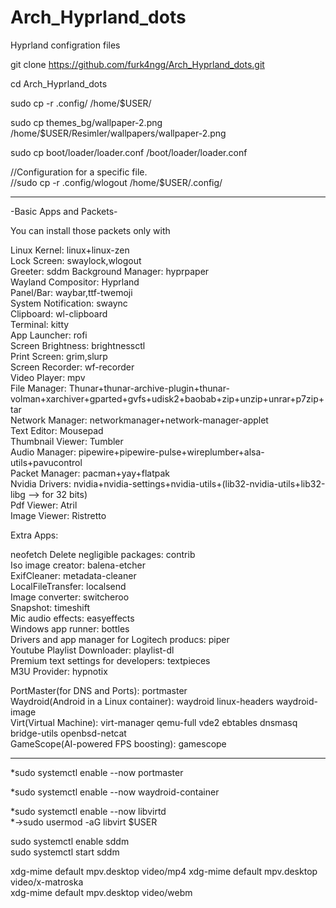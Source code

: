 # Arch_Hyprland_dots
Hyprland configration files

git clone https://github.com/furk4ngg/Arch_Hyprland_dots.git

cd Arch_Hyprland_dots

sudo cp -r .config/ /home/$USER/

sudo cp themes_bg/wallpaper-2.png /home/$USER/Resimler/wallpapers/wallpaper-2.png

sudo cp  boot/loader/loader.conf /boot/loader/loader.conf

//Configuration for a specific file.  
//sudo cp -r .config/wlogout /home/$USER/.config/  

---

-Basic Apps and Packets-  

You can install those packets only with 

Linux Kernel: linux+linux-zen  
Lock Screen: swaylock,wlogout  
Greeter: sddm
Background Manager: hyprpaper  
Wayland Compositor: Hyprland  
Panel/Bar: waybar,ttf-twemoji  
System Notification: swaync  
Clipboard: wl-clipboard  
Terminal: kitty  
App Launcher: rofi  
Screen Brightness: brightnessctl  
Print Screen: grim,slurp  
Screen Recorder: wf-recorder  
Video Player: mpv  
File Manager: Thunar+thunar-archive-plugin+thunar-volman+xarchiver+gparted+gvfs+udisk2+baobab+zip+unzip+unrar+p7zip+tar  
Network Manager: networkmanager+network-manager-applet  
Text Editor: Mousepad  
Thumbnail Viewer: Tumbler  
Audio Manager: pipewire+pipewire-pulse+wireplumber+alsa-utils+pavucontrol  
Packet Manager: pacman+yay+flatpak  
Nvidia Drivers: nvidia+nvidia-settings+nvidia-utils+(lib32-nvidia-utils+lib32-libg --> for 32 bits)  
Pdf Viewer: Atril  
Image Viewer: Ristretto  

Extra Apps:

neofetch
Delete negligible packages: contrib  
Iso image creator: balena-etcher  
ExifCleaner: metadata-cleaner  
LocalFileTransfer: localsend  
Image converter: switcheroo  
Snapshot: timeshift  
Mic audio effects: easyeffects  
Windows app runner: bottles  
Drivers and app manager for Logitech producs: piper  
Youtube Playlist Downloader: playlist-dl  
Premium text settings for developers: textpieces  
M3U Provider: hypnotix  

PortMaster(for DNS and Ports): portmaster  
Waydroid(Android in a Linux container): waydroid linux-headers waydroid-image  
Virt(Virtual Machine): virt-manager qemu-full vde2 ebtables dnsmasq bridge-utils openbsd-netcat  
GameScope(AI-powered FPS boosting): gamescope  

---



*sudo systemctl enable --now portmaster  

*sudo systemctl enable --now waydroid-container  

*sudo systemctl enable --now libvirtd  
*->sudo usermod -aG libvirt $USER


sudo systemctl enable sddm  
sudo systemctl start sddm  

xdg-mime default mpv.desktop video/mp4 
xdg-mime default mpv.desktop video/x-matroska  
xdg-mime default mpv.desktop video/webm  
